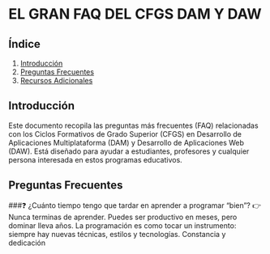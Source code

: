 # EL GRAN FAQ DEL CFGS DAM Y DAW

## Índice
1. [Introducción](#introducción)
2. [Preguntas Frecuentes](#preguntas-frecuentes)
3. [Recursos Adicionales](#recursos-adicionales)

## Introducción
Este documento recopila las preguntas más frecuentes (FAQ) relacionadas con los Ciclos Formativos de Grado Superior (CFGS) en Desarrollo de Aplicaciones Multiplataforma (DAM) y Desarrollo de Aplicaciones Web (DAW). Está diseñado para ayudar a estudiantes, profesores y cualquier persona interesada en estos programas educativos.

## Preguntas Frecuentes
###❓ ¿Cuánto tiempo tengo que tardar en aprender a programar “bien”?
👉 Nunca terminas de aprender. Puedes ser productivo en meses, pero dominar lleva años. La programación es como tocar un instrumento: siempre hay nuevas técnicas, estilos y tecnologías. Constancia y dedicación 

